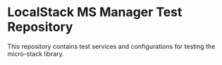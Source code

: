 # LocalStack MS Manager Test Repository

This repository contains test services and configurations for testing the micro-stack library.
